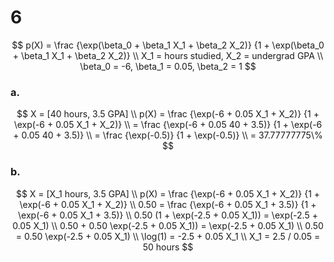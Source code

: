 6
========================================================

$$
p(X) = \frac {\exp(\beta_0 + \beta_1 X_1 + \beta_2 X_2)}
             {1 + \exp(\beta_0 + \beta_1 X_1 + \beta_2 X_2)}
\\
X_1 = hours studied, X_2 = undergrad GPA
\\
\beta_0 = -6, \beta_1 = 0.05, \beta_2 = 1
$$

### a.
$$
X = [40 hours, 3.5 GPA]
\\
p(X) = \frac {\exp(-6 + 0.05 X_1 + X_2)} {1 + \exp(-6 + 0.05 X_1 + X_2)}
\\
     = \frac {\exp(-6 + 0.05 40 + 3.5)} {1 + \exp(-6 + 0.05 40 + 3.5)}
\\
     = \frac {\exp(-0.5)} {1 + \exp(-0.5)}
\\
     = 37.77777775\%
$$

### b.
$$
X = [X_1 hours, 3.5 GPA]
\\
p(X) = \frac {\exp(-6 + 0.05 X_1 + X_2)} {1 + \exp(-6 + 0.05 X_1 + X_2)}
\\
0.50 = \frac {\exp(-6 + 0.05 X_1 + 3.5)} {1 + \exp(-6 + 0.05 X_1 + 3.5)}
\\
0.50 (1 + \exp(-2.5 + 0.05 X_1)) = \exp(-2.5 + 0.05 X_1)
\\
0.50 + 0.50 \exp(-2.5 + 0.05 X_1)) = \exp(-2.5 + 0.05 X_1)
\\
0.50 = 0.50 \exp(-2.5 + 0.05 X_1)
\\
\log(1) = -2.5 + 0.05 X_1
\\
X_1 = 2.5 / 0.05 = 50 hours
$$



